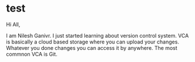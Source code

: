 # test


Hi All,

I am Nilesh Ganivr. I just started learning about version control system.
VCA is basically a cloud based storage where you can upload your changes.
Whatever you done changes you can access it by anywhere.
The most commnon VCA is Git.

